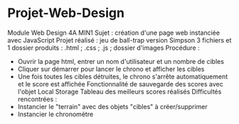 # Projet-Web-Design
Module Web Design 4A MIN1
Sujet : création d'une page web instanciée avec JavaScript
Projet réalisé : jeu de ball-trap version Simpson
3 fichiers  et 1 dossier produits : .html ; .css ; .js ; dossier d'images
Procédure : 
- Ouvrir la page html, entrer un nom d'utilisateur et un nombre de cibles
- Cliquer sur démarrer pour lancer le chrono et afficher les cibles
- Une fois toutes les cibles détruites, le chrono s'arrête automatiquement et le score est affichée
Fonctionnalité de sauvegarde des scores avec l'objet Local Storage 
Tableau des meilleurs scores réalisés 
Difficultés rencontrées : 
- Instancier le "terrain" avec des objets "cibles" à créer/supprimer
- Instancier le chronomètre